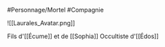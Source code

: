 #Personnage/Mortel
#Compagnie 

![[Laurales_Avatar.png]]

Fils d'[[Écume]] et de [[Sophia]]
Occultiste d'[[Édos]]